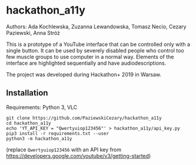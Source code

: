 # hackathon_a11y

Authors: Ada Kochlewska, Zuzanna Lewandowska, Tomasz Necio, Cezary Paziewski, Anna Stróż

This is a prototype of a YouTube interface that can be controlled only with a single button. 
It can be used by severely disabled people who control too few muscle groups to use computer
in a normal way. Elements of the interface are highlighted sequentially and have audiodescriptions.

The project was developed during Hackathon+ 2019 in Warsaw.

## Installation

Requirements: Python 3, VLC

```
git clone https://github.com/PaziewskiCezary/hackathon_a11y
cd hackathon_a11y
echo 'YT_API_KEY = "Qwertyuiop123456"' > hackathon_a11y/api_key.py
pip3 install -r requirements.txt --user
python3 -m hackathon_a11y
```

(replace `Qwertyuiop123456` with an API key from https://developers.google.com/youtube/v3/getting-started)